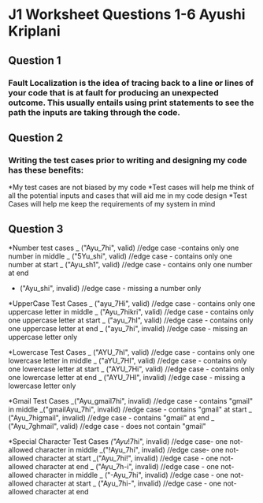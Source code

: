 # J1 Worksheet Questions 1-6 Ayushi Kriplani 
## Question 1 
### Fault Localization is the idea of **tracing back** to a line or lines of your code that is at fault for producing an unexpected outcome. This usually entails using **print statements** to see the path the inputs are taking through the code. 

## Question 2 
### Writing the test cases prior to writing and designing my code has these benefits: 
*My test cases are not biased by my code
*Test cases will help me think of all the potential inputs and cases that will aid me in my code design 
*Test Cases will help me keep the requirements of my system in mind 

## Question 3 
*Number test cases 
_ ("Ayu_7hi", valid)  //edge case -contains only one number in middle
_ ("5Yu_shi", valid)  //edge case - contains only one number at start
_ ("Ayu_sh1", valid)  //edge case - contains only one number at end
- ("Ayu_shi", invalid)  //edge case - missing a number only

*UpperCase Test Cases
_ ("ayu_7Hi", valid) //edge case - contains only one uppercase letter in middle
_ ("Ayu_7hikri", valid) //edge case - contains only one uppercase letter at start
_ ("ayu_7hI", valid) //edge case - contains only one uppercase letter at end
_ ("ayu_7hi", invalid) //edge case - missing an uppercase letter only

*Lowercase Test Cases 
_ ("AYU_7hI", valid) //edge case - contains only one lowercase letter in middle
_ ("aYU_7HI", valid) //edge case - contains only one lowercase letter at start
_ ("AYU_7Hi", valid) //edge case - contains only one lowercase letter at end
_ ("AYU_7HI", invalid) //edge case - missing a lowercase letter only

*Gmail Test Cases 
_("Ayu_gmail7hi", invalid)  //edge case - contains "gmail" in middle
_("gmailAyu_7hi", invalid)  //edge case - contains "gmail" at start
_ ("Ayu_7higmail", invalid)  //edge case - contains "gmail" at end
_ ("Ayu_7ghmail", valid)  //edge case - does not contain "gmail" 

*Special Character Test Cases
_("Ayu_!7hi", invalid) //edge case- one not-allowed character in middle 
_("!Ayu_7hi", invalid) //edge case- one not-allowed character at start
_("Ayu_7hi!", invalid) //edge case - one not-allowed character at end 
_ ("Ayu_7h-i", invalid) //edge case - one not-allowed character in middle 
_ ("-Ayu_7hi", invalid) //edge case - one not-allowed character at start
_ ("Ayu_7hi-", invalid) //edge case - one not-allowed character at end 


